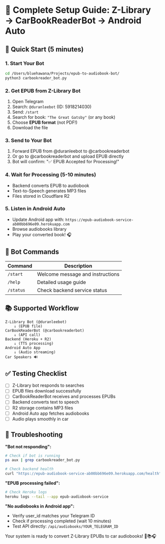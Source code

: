 # 📱 Complete Setup Guide: Z-Library → CarBookReaderBot → Android Auto

## 🚀 Quick Start (5 minutes)

### 1. **Start Your Bot**
```bash
cd /Users/bluehawana/Projects/epub-to-audiobook-bot/
python3 carbookreader_bot.py
```

### 2. **Get EPUB from Z-Library Bot**
1. Open Telegram
2. Search: `@duranleebot` (ID: 5918214030)
3. Send: `/start`
4. Search for book: `"The Great Gatsby"` (or any book)
5. Choose **EPUB format** (not PDF!)
6. Download the file

### 3. **Send to Your Bot**
1. Forward EPUB from @duranleebot to @carbookreaderbot
2. Or go to @carbookreaderbot and upload EPUB directly
3. Bot will confirm: "✅ EPUB Accepted for Processing!"

### 4. **Wait for Processing** (5-10 minutes)
- Backend converts EPUB to audiobook
- Text-to-Speech generates MP3 files
- Files stored in Cloudflare R2

### 5. **Listen in Android Auto**
- Update Android app with: `https://epub-audiobook-service-ab00bb696e09.herokuapp.com`
- Browse audiobooks library
- Play your converted book! 🎧

## 🔧 Bot Commands

| Command | Description |
|---------|-------------|
| `/start` | Welcome message and instructions |
| `/help` | Detailed usage guide |
| `/status` | Check backend service status |

## 📚 Supported Workflow

```
Z-Library Bot (@duranleebot) 
    ↓ (EPUB file)
CarBookReaderBot (@carbookreaderbot)
    ↓ (API call)
Backend (Heroku + R2)
    ↓ (TTS processing)
Android Auto App
    ↓ (Audio streaming)
Car Speakers 🔊
```

## ✅ Testing Checklist

- [ ] Z-Library bot responds to searches
- [ ] EPUB files download successfully  
- [ ] CarBookReaderBot receives and processes EPUBs
- [ ] Backend converts text to speech
- [ ] R2 storage contains MP3 files
- [ ] Android Auto app fetches audiobooks
- [ ] Audio plays smoothly in car

## 🐛 Troubleshooting

**"Bot not responding":**
```bash
# Check if bot is running
ps aux | grep carbookreader_bot.py

# Check backend health
curl "https://epub-audiobook-service-ab00bb696e09.herokuapp.com/health"
```

**"EPUB processing failed":**
```bash
# Check Heroku logs
heroku logs --tail --app epub-audiobook-service
```

**"No audiobooks in Android app":**
- Verify user_id matches your Telegram ID
- Check if processing completed (wait 10 minutes)
- Test API directly: `/api/audiobooks/YOUR_TELEGRAM_ID`

Your system is ready to convert Z-Library EPUBs to car audiobooks! 🚗📚🎧